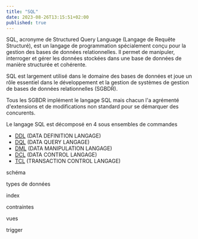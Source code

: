 ```yaml
---
title: "SQL"
date: 2023-08-26T13:15:51+02:00
published: true
---
```


SQL, acronyme de Structured Query Language (Langage de Requête Structuré), est un langage de programmation spécialement conçu pour la gestion des bases de données relationnelles. Il permet de manipuler, interroger et gérer les données stockées dans une base de données de manière structurée et cohérente.

SQL est largement utilisé dans le domaine des bases de données et joue un rôle essentiel dans le développement et la gestion de systèmes de gestion de bases de données relationnelles (SGBDR).

Tous les SGBDR implément le langage SQL mais chacun l'a agrémenté d'extensions et de modifications non standard pour se démarquer des concurents.

Le langage SQL est décomposé en 4 sous ensembles de commandes

- [DDL](sql/ddl) (DATA DEFINITION LANGAGE)
- [DQL](sql/dql) (DATA QUERY LANGAGE)
- [DML](sql/dml/) (DATA MANIPULATION LANGAGE)
- [DCL](sql/dcl/) (DATA CONTROL LANGAGE)
- [TCL](sql/tcl/) (TRANSACTION CONTROL LANGAGE)

schéma

types de données

index

contraintes

vues

trigger
